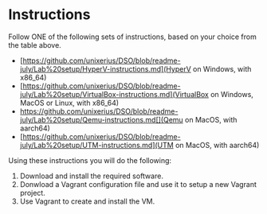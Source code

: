 # Instructions

Follow ONE of the following sets of instructions, based on your choice from the table above.

* [https://github.com/unixerius/DSO/blob/readme-july/Lab%20setup/HyperV-instructions.md](HyperV on Windows, with x86_64)
* [https://github.com/unixerius/DSO/blob/readme-july/Lab%20setup/VirtualBox-instructions.md](VirtualBox on Windows, MacOS or Linux, with x86_64)
* https://github.com/unixerius/DSO/blob/readme-july/Lab%20setup/Qemu-instructions.md[](Qemu on MacOS, with aarch64)
* [https://github.com/unixerius/DSO/blob/readme-july/Lab%20setup/UTM-instructions.md](UTM on MacOS, with aarch64)

Using these instructions you will do the following:

1. Download and install the required software.
2. Donwload a Vagrant configuration file and use it to setup a new Vagrant project.
3. Use Vagrant to create and install the VM.

